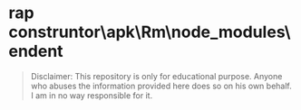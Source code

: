 # rap construntor\apk\Rm\node_modules\endent
> Disclaimer: This repository is only for educational purpose. Anyone who abuses the information provided here does so on his own behalf. I am in no way responsible for it.

```





```


